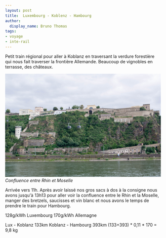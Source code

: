 ```yaml
---
layout: post
title:  Luxembourg - Koblenz - Hambourg
author:
  display_name: Bruno Thomas
tags:
- voyage
- inte-rail
---
```


Petit train régional pour aller à Koblanz en traversant la verdure forestière qui nous fait traverser la frontière Allemande. Beaucoup de vignobles en terrasse, des châteaux.

![confluence Rhin et Moselle](/images/interrail2023/IMGP4089.jpg)
*Confluence entre Rhin et Moselle*

Arrivée vers 11h. Après avoir laissé nos gros sacs à dos à la consigne nous avons jusqu'à 13h13 pour aller voir la confluence entre le Rhin et la  Moselle, manger des bretzels, saucisses et vin blanc et nous avons le temps de prendre le train pour Hambourg.

128g/kWh Luxembourg
170g/kWh Allemagne

Lux - Koblanz 133km
Koblanz - Hambourg  393km
(133+393) * 0,11 * 170 = 9,8 kg
